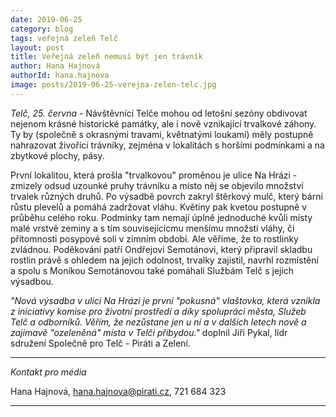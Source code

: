 ```yaml
---
date: 2019-06-25
category: blog
tags: veřejná zeleň Telč
layout: post
title: Veřejná zeleň nemusí být jen trávník
author: Hana Hajnová
authorId: hana.hajnova  
image: posts/2019-06-25-verejna-zelen-telc.jpg
---
```


*Telč, 25. června* - Návštěvníci Telče mohou od letošní sezóny obdivovat nejenom krásné historické památky, ale i nově vznikající trvalkové záhony. Ty by (společně s okrasnými travami, květnatými loukami) měly postupně nahrazovat živořící trávníky, zejména v lokalitách s horšími podmínkami a na zbytkové plochy, pásy. 

První lokalitou, která prošla "trvalkovou" proměnou je ulice Na Hrázi - zmizely odsud uzounké pruhy trávníku a místo něj se objevilo množství trvalek různých druhů. Po výsadbě povrch zakryl štěrkový mulč, který bární růstu plevelů a pomáhá zadržovat vláhu. Květiny pak kvetou postupně v průběhu celého roku. Podmínky tam nemají úplně jednoduché kvůli místy malé vrstvě zeminy a s tím souvisejícícmu menšímu množstí vláhy, či přítomnosti posypové soli v zimním období. Ale věříme, že to rostlinky zvládnou. Poděkování patří Ondřejovi Semotánovi, který připravil skladbu rostlin právě s ohledem na jejich odolnost, trvalky zajistil, navrhl rozmístění a spolu s Monikou Semotánovou také pomáhali Službám Telč s jejich výsadbou. 

*"Nová výsadba v ulici Na Hrázi je první "pokusná" vlaštovka, která vznikla z iniciativy komise pro životní prostředí a díky spolupráci města, Služeb Telč a odborníků. Věřím, že nezůstane jen u ní a v dalších letech nově a zajímavě "ozeleněná" místa v Telči přibydou."* doplnil Jiří Pykal, lídr sdružení Společně pro Telč - Piráti a Zelení. 

---

*Kontakt pro média*

Hana Hajnová, hana.hajnova@pirati.cz, 721 684 323

---

